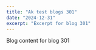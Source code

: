 ```yaml
---
title: "Ak test blogs 301"
date: "2024-12-31"
excerpt: "Excerpt for blog 301"
---
```


Blog content for blog 301